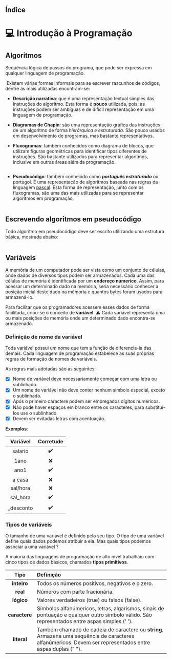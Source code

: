 ## Índice

# :computer: Introdução à Programação

## Algoritmos
Sequência lógica de passos do programa, que pode ser expressa em qualquer linguagem de programação.

<img>
Existem várias formas informais para se escrever rascunhos de códigos, dentre as mais utilizadas encontram-se:

- **Descrição narrativa**: que é uma representação textual simples das instruções do algoritmo.
Esta forma é **pouco** utilizada, pois, as instruções podem ser ambíguas e de difícil representação em uma linguagem de programação.

- **Diagramas de Chapin**: são uma representação gráfica das instruções de um algoritmo de forma *hierárquica e estruturada*. São pouco usados em desenvolvimento de programas, mas bastante representativos.

- **Fluxogramas**: também conhecidos como diagrama de blocos, que utilizam figuras geométricas para identificar tipos diferentes de instruções.
São bastante utilizados para representar algoritmos, inclusive em outras áreas além da programação.

<img>

- **Pseudocódigo**: também conhecido como ***português estruturado*** ou portugol. É uma representação de algoritmos baseada nas regras da linguagem [pascal]().
Esta forma de representação, junto com os fluxogramas, são uma das mais utilizadas para se representar algoritmos em programação.

<img>

## Escrevendo algoritmos em pseudocódigo
Todo algoritmo em pseudocódigo deve ser escrito utilizando uma estrutura básica, mostrada abaixo:

<img>

## Variáveis

A memória de um computador pode ser vista como um conjunto de células, onde dados de diversos tipos podem ser armazenados.
Cada uma das células de memória é identificada por um **endereço númerico**.
    Assim, para acessar um determinado dado na memória, seria necessário conhecer a posição inicial deste dado na mémoria e quantos bytes foram usados para armazená-lo.

Para facilitar que os programadores acessem esses dados de forma facilitada, criou-se o conceito de **variável**.
:warning: Cada variável representa uma ou mais posições de memória onde um determinado dado encontra-se armazenado.
<img>

### Definição de nome da variável

Toda variável possui um nome que tem a função de diferencia-la das demais.
Cada linguagem de programação estabelece as suas próprias regras de formação de nomes de variáveis.
    
As regras mais adotadas são as seguintes:
- [X] Nome de variável deve necessariamente começar com uma letra ou sublinhado.
- [X] Um nome de variável não deve conter nenhum símbolo especial, exceto o sublinhado.
- [X] Após o primeiro caractere podem ser empregados dígitos numéricos.
- [X] Não pode haver espaços em branco entre os caracteres, para substituí-los use o sublinhado.
- [X] Devem ser evitadas letras com acentuação.

**Exemplos**:

Variável| Corretude
:---:|:---:
salario|:heavy_check_mark:
1ano| :x:
ano1|:heavy_check_mark:
a casa| :x:
sal/hora|:x:
sal_hora|:heavy_check_mark:
_desconto|:heavy_check_mark:

### Tipos de variáveis 

O tamanho de uma variável é definido pelo seu tipo. O tipo de uma variável define quais dados podemos atribuir a ela. Mas quais tipos podemos associar a uma variável ?

A maioria das linguagens de programação de alto nível trabalham com cinco tipos de dados básicos, chamados **tipos primitivos**.

Tipo| Definição
:---:| :---
**inteiro**| Todos os números positivos, negativos e o zero.
**real**| Números com parte fracionária.
**lógico**| Valores verdadeiros (true) ou falsos (false).
**caractere**| Símbolos alfanúmericos, letras, algarismos, sinais de pontuação e qualquer outro símbolo válido. São representados entre aspas simples (' ').
**literal**| Também chamado de cadeia de caractere ou **string**. Armazena uma sequência de caracteres alfanúmericos. Devem ser representados entre aspas duplas (" ").
